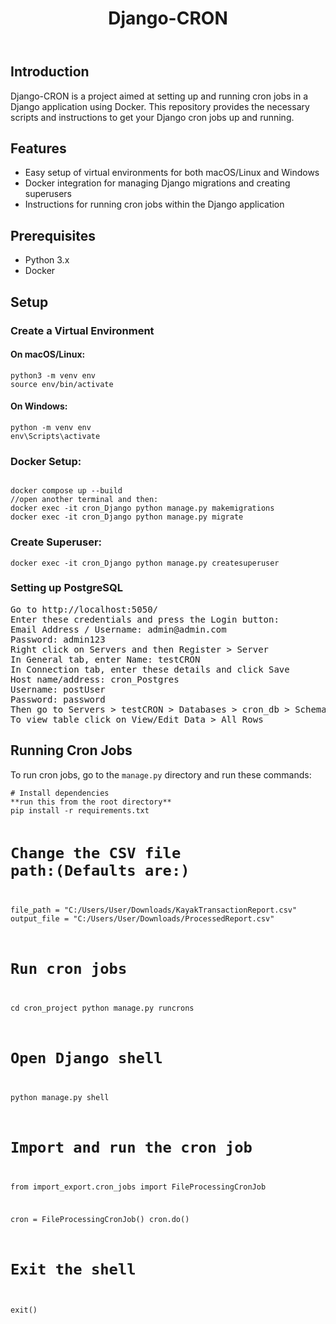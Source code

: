 <!-- # Welcome to MkDocs

For full documentation visit [mkdocs.org](https://www.mkdocs.org).

## Commands

* `mkdocs new [dir-name]` - Create a new project.
* `mkdocs serve` - Start the live-reloading docs server.
* `mkdocs build` - Build the documentation site.
* `mkdocs -h` - Print help message and exit.

## Project layout

    mkdocs.yml    # The configuration file.
    docs/
        index.md  # The documentation homepage.
        ...       # Other markdown pages, images and other files. -->
<body>
    <header>
        <h1>Django-CRON</h1>
    </header>
    <main>
        <h2>Introduction</h2>
        <p>Django-CRON is a project aimed at setting up and running cron jobs in a Django application using Docker. This repository provides the necessary scripts and instructions to get your Django cron jobs up and running.</p>
        <h2>Features</h2>
        <ul>
            <li>Easy setup of virtual environments for both macOS/Linux and Windows</li>
            <li>Docker integration for managing Django migrations and creating superusers</li>
            <li>Instructions for running cron jobs within the Django application</li>
        </ul>
        <h2>Prerequisites</h2>
        <ul>
            <li>Python 3.x</li>
            <li>Docker</li>
        </ul>
        <h2>Setup</h2>
        <h3>Create a Virtual Environment</h3>
        <h4>On macOS/Linux:</h4>
        <pre><code>python3 -m venv env
source env/bin/activate</code></pre>       
        <h4>On Windows:</h4>
        <pre><code>python -m venv env
env\Scripts\activate</code></pre>
        <h3>Docker Setup:</h3>
        <pre><code>
docker compose up --build
//open another terminal and then:
docker exec -it cron_Django python manage.py makemigrations
docker exec -it cron_Django python manage.py migrate</code></pre>
        <h3>Create Superuser:</h3>
        <pre><code>docker exec -it cron_Django python manage.py createsuperuser</code></pre>
       <h3>Setting up PostgreSQL</h3>
       <pre>Go to http://localhost:5050/
Enter these credentials and press the Login button:
Email Address / Username: admin@admin.com
Password: admin123
Right click on Servers and then Register > Server
In General tab, enter Name: testCRON
In Connection tab, enter these details and click Save
Host name/address: cron_Postgres
Username: postUser
Password: password
Then go to Servers > testCRON > Databases > cron_db > Schemas > public > Tables
To view table click on View/Edit Data > All Rows
</pre>
        <h2>Running Cron Jobs</h2>
        <p>To run cron jobs, go to the <code>manage.py</code> directory and run these commands:</p>
        <pre><code># Install dependencies
**run this from the root directory**
pip install -r requirements.txt
            
# Change the CSV file path:(Defaults are:)
file_path = "C:/Users/User/Downloads/KayakTransactionReport.csv"
output_file = "C:/Users/User/Downloads/ProcessedReport.csv"
            
# Run cron jobs
cd cron_project
python manage.py runcrons

# Open Django shell
python manage.py shell

# Import and run the cron job
from import_export.cron_jobs import FileProcessingCronJob

cron = FileProcessingCronJob()
cron.do()

# Exit the shell
exit()</code></pre>
    </main>
</body> 